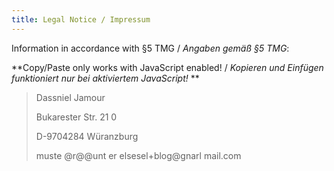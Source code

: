 ```yaml
---
title: Legal Notice / Impressum
---
```


Information in accordance with §5 TMG / *Angaben gemäß §5 TMG*:

<script type="text/javascript">
function makeMyInfoAccessible() {
  var elements = document.getElementsByClassName("not-my-info")
  for (var i = 0; i < elements.length; i++) {
    elements[i].innerHTML = "";
  }
}
</script>
<noscript>

**Copy/Paste only works with JavaScript enabled! / *Kopieren und Einfügen funktioniert nur bei aktiviertem JavaScript!* **

</noscript>
<div onmouseover="makeMyInfoAccessible()">

> D<span>a</span><span class="not-my-info">ss</span>niel
 J<span class="not-my-info">am</span>our
>
> Bu<span class="not-my-info" style="font-size: 0">sse fahren auf der
 Er</span>karester <span>Str</span>. 2<span class="not-my-info">1
 </span>0
>
> D-<span>9<span>7</span>0<span class="not-my-info">42</span>8</span>4
 W<span>ür</span><span class="not-my-info">an</span>zburg
>
> mus<span>t<span class="not-my-info">e &#64;r&#64;&#64;unt
 </span>er</span><span class="not-my-info">
 els</span>esel+blog&#64;g<span class="not-my-info">narl
 </span>ma<span>i</span>l.<span><span><span>co</span></span></span>m

</div>
